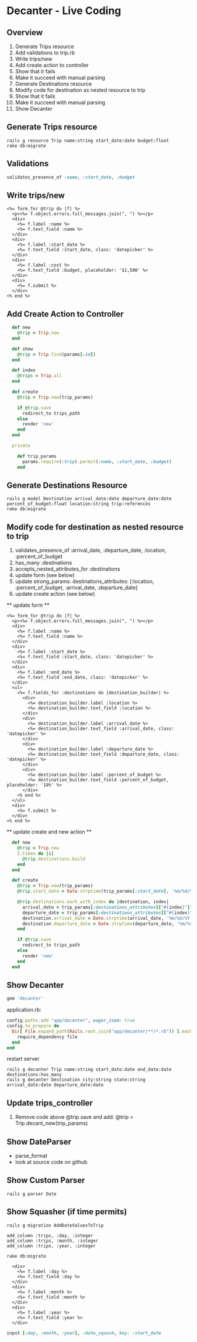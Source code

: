 Decanter - Live Coding
===

Overview
---

1. Generate Trips resource
2. Add validations to trip.rb
3. Write trips/new
4. Add create action to controller
5. Show that it fails
6. Make it succeed with manual parsing
7. Generate Destinations resource
8. Modify code for destination as nested resource to trip
9. Show that it fails
10. Make it succeed with manual parsing
11. Show Decanter


Generate Trips resource
---

```
rails g resource Trip name:string start_date:date budget:float
rake db:migrate
```


Validations
---

```ruby
validates_presence_of :name, :start_date, :budget
```


Write trips/new
---

```erb
<%= form_for @trip do |f| %>
  <p><%= f.object.errors.full_messages.join(", ") %></p>
  <div>
    <%= f.label :name %>
    <%= f.text_field :name %>
  </div>
  <div>
    <%= f.label :start_date %>
    <%= f.text_field :start_date, class: 'datepicker' %>
  </div>
  <div>
    <%= f.label :cost %>
    <%= f.text_field :budget, placeholder: '$1,500' %>
  </div>
  <div>
    <%= f.submit %>
  </div>
<% end %>
```


Add Create Action to Controller
---

```ruby
  def new
    @trip = Trip.new
  end

  def show
    @trip = Trip.find(params[:id])
  end

  def index
    @trips = Trip.all
  end

  def create
    @trip = Trip.new(trip_params)

    if @trip.save
      redirect_to trips_path
    else
      render 'new'
    end
  end

  private

    def trip_params
      params.require(:trip).permit(:name, :start_date, :budget)
    end
```


Generate Destinations Resource
---

```
rails g model Destination arrival_date:date departure_date:date percent_of_budget:float location:string trip:references
rake db:migrate
```

Modify code for destination as nested resource to trip
---

1. validates_presence_of :arrival_date, :departure_date, :location, :percent_of_budget
2. has_many :destinations
3. accepts_nested_attributes_for :destinations
4. update form (see below)
5. update strong_params: destinations_attributes: [:location, :percent_of_budget, :arrival_date, :departure_date]
6. update create action (see below)

** update form **

```erb
<%= form_for @trip do |f| %>
  <p><%= f.object.errors.full_messages.join(", ") %></p>
  <div>
    <%= f.label :name %>
    <%= f.text_field :name %>
  </div>
  <div>
    <%= f.label :start_date %>
    <%= f.text_field :start_date, class: 'datepicker' %>
  </div>
  <div>
    <%= f.label :end_date %>
    <%= f.text_field :end_date, class: 'datepicker' %>
  </div>
  <ul>
    <%= f.fields_for :destinations do |destination_builder| %>
      <div>
        <%= destination_builder.label :location %>
        <%= destination_builder.text_field :location %>
      </div>
      <div>
        <%= destination_builder.label :arrival_date %>
        <%= destination_builder.text_field :arrival_date, class: 'datepicker' %>
      </div>
      <div>
        <%= destination_builder.label :departure_date %>
        <%= destination_builder.text_field :departure_date, class: 'datepicker' %>
      </div>
      <div>
        <%= destination_builder.label :percent_of_budget %>
        <%= destination_builder.text_field :percent_of_budget, placeholder: '10%' %>
      </div>
    <% end %>
  </ul>
  <div>
    <%= f.submit %>
  </div>
<% end %>
```

** update create and new action **

```ruby
  def new
    @trip = Trip.new
    2.times do |i|
      @trip.destinations.build
    end
  end

  def create
    @trip = Trip.new(trip_params)
    @trip.start_date = Date.strptime(trip_params[:start_date], '%m/%d/%Y') if trip_params[:start_date].present?

    @trip.destinations.each_with_index do |destination, index|
      arrival_date = trip_params[:destinations_attributes]["#{index}"][:arrival_date]
      departure_date = trip_params[:destinations_attributes]["#{index}"][:departure_date]
      destination.arrival_date = Date.strptime(arrival_date, '%m/%d/%Y') if arrival_date.present?
      destination.departure_date = Date.strptime(departure_date, '%m/%d/%Y') if departure_date.present?
    end

    if @trip.save
      redirect_to trips_path
    else
      render 'new'
    end
  end
```


Show Decanter
---

```ruby
gem 'decanter'
```

application.rb:

```ruby
config.paths.add "app/decanter", eager_load: true
config.to_prepare do
  Dir[ File.expand_path(Rails.root.join("app/decanter/**/*.rb")) ].each do |file|
    require_dependency file
  end
end
```

restart server

```
rails g decanter Trip name:string start_date:date end_date:date destinations:has_many
rails g decanter Destination city:string state:string arrival_date:date departure_date:date
```

Update trips_controller
---

1. Remove code above @trip.save and add: @trip = Trip.decant_new(trip_params)

Show DateParser
---

- parse_format
- look at source code on github

Show Custom Parser
---

```
rails g parser Date
```

Show Squasher (if time permits)
---

```
rails g migration AddDateValuesToTrip
```

```
add_column :trips, :day, :integer
add_column :trips, :month, :integer
add_column :trips, :year, :integer
```

```
rake db:migrate
```

```erb
  <div>
    <%= f.label :day %>
    <%= f.text_field :day %>
  </div>
  <div>
    <%= f.label :month %>
    <%= f.text_field :month %>
  </div>
  <div>
    <%= f.label :year %>
    <%= f.text_field :year %>
  </div>
```

```ruby
input [:day, :month, :year], :date_squash, key: :start_date
```
